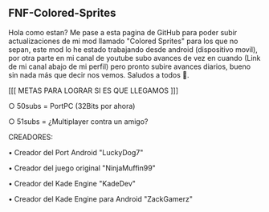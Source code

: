 ## FNF-Colored-Sprites

Hola como estan?
Me pase a esta pagina de GitHub para poder subir
actualizaciones de mi mod llamado "Colored Sprites"
para los que no sepan, este mod lo he estado trabajando
desde android (dispositivo movil), por otra parte en mi canal
de youtube subo avances de vez en cuando (Link de mi canal
abajo de mi perfil) pero pronto subire avances diarios,
bueno sin nada más que decir nos vemos. Saludos a todos 👋.

[[[ METAS PARA LOGRAR SI ES QUE LLEGAMOS ]]]


○ 50subs = PortPC (32Bits por ahora)

○ 51subs = ¿Multiplayer contra un amigo?


CREADORES:


• Creador del Port Android "LuckyDog7"

• Creador del juego original "NinjaMuffin99"

• Creador del Kade Engine "KadeDev"

• Creador del Kade Engine para Android "ZackGamerz"
